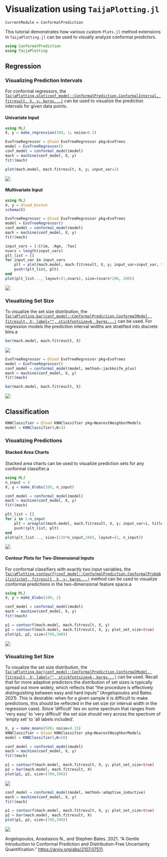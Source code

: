 # Visualization using `TaijaPlotting.jl` 

``` @meta
CurrentModule = ConformalPrediction
```

This tutorial demonstrates how various custom `Plots.jl` method extensions in `TaijaPlotting.jl` can be used to visually analyze conformal predictors.

``` julia
using ConformalPrediction
using TaijaPlotting
```

## Regression

### Visualizing Prediction Intervals

For conformal regressors, the [`TaijaPlotting.plot(conf_model::ConformalPrediction.ConformalInterval, fitresult, X, y; kwrgs...)`](@ref) can be used to visualize the prediction intervals for given data points.

#### Univariate Input

``` julia
using MLJ
X, y = make_regression(100, 1; noise=0.3)
```

``` julia
EvoTreeRegressor = @load EvoTreeRegressor pkg=EvoTrees
model = EvoTreeRegressor() 
conf_model = conformal_model(model)
mach = machine(conf_model, X, y)
fit!(mach)
```

``` julia
plot(mach.model, mach.fitresult, X, y; input_var=1)
```

![](plotting_files/figure-commonmark/cell-6-output-1.svg)

#### Multivariate Input

``` julia
using MLJ
X, y = @load_boston
schema(X)
```

``` julia
EvoTreeRegressor = @load EvoTreeRegressor pkg=EvoTrees
model = EvoTreeRegressor() 
conf_model = conformal_model(model)
mach = machine(conf_model, X, y)
fit!(mach)
```

``` julia
input_vars = [:Crim, :Age, :Tax]
nvars = length(input_vars)
plt_list = []
for input_var in input_vars
    plt = plot(mach.model, mach.fitresult, X, y; input_var=input_var, title=input_var)
    push!(plt_list, plt)
end
plot(plt_list..., layout=(1,nvars), size=(nvars*200, 200))
```

![](plotting_files/figure-commonmark/cell-9-output-1.svg)

### Visualizing Set Size

To visualize the set size distribution, the [`TaijaPlotting.bar(conf_model::ConformalPrediction.ConformalModel, fitresult, X; label="", xtickfontsize=6, kwrgs...)`](@ref) can be used. For regression models the prediction interval widths are stratified into discrete bins.a

``` julia
bar(mach.model, mach.fitresult, X)
```

![](plotting_files/figure-commonmark/cell-10-output-1.svg)

``` julia
EvoTreeRegressor = @load EvoTreeRegressor pkg=EvoTrees
model = EvoTreeRegressor() 
conf_model = conformal_model(model, method=:jackknife_plus)
mach = machine(conf_model, X, y)
fit!(mach)
```

``` julia
bar(mach.model, mach.fitresult, X)
```

![](plotting_files/figure-commonmark/cell-12-output-1.svg)

## Classification

``` julia
KNNClassifier = @load KNNClassifier pkg=NearestNeighborModels
model = KNNClassifier(;K=3)
```

### Visualizing Predictions

#### Stacked Area Charts

Stacked area charts can be used to visualize prediction sets for any conformal classifier.a

``` julia
using MLJ
n_input = 4
X, y = make_blobs(100, n_input)
```

``` julia
conf_model = conformal_model(model)
mach = machine(conf_model, X, y)
fit!(mach)
```

``` julia
plt_list = []
for i in 1:n_input
    plt = areaplot(mach.model, mach.fitresult, X, y; input_var=i, title="Input $i")
    push!(plt_list, plt)
end
plot(plt_list..., size=(220*n_input,200), layout=(1, n_input))
```

![](plotting_files/figure-commonmark/cell-16-output-1.svg)

#### Contour Plots for Two-Dimensional Inputs

For conformal classifiers with exactly two input variables, the [`TaijaPlotting.contourf(conf_model::ConformalPrediction.ConformalProbabilisticSet, fitresult, X, y; kwrgs...)`](@ref) method can be used to visualize conformal predictions in the two-dimensional feature space.a

``` julia
using MLJ
X, y = make_blobs(100, 2)
```

``` julia
conf_model = conformal_model(model)
mach = machine(conf_model, X, y)
fit!(mach)
```

``` julia
p1 = contourf(mach.model, mach.fitresult, X, y)
p2 = contourf(mach.model, mach.fitresult, X, y; plot_set_size=true)
plot(p1, p2, size=(700,300))
```

![](plotting_files/figure-commonmark/cell-19-output-1.svg)

### Visualizing Set Size

To visualize the set size distribution, the [`TaijaPlotting.bar(conf_model::ConformalPrediction.ConformalModel, fitresult, X; label="", xtickfontsize=6, kwrgs...)`](@ref) can be used. Recall that for more adaptive predictors the distribution of set sizes is typically spread out more widely, which reflects that “the procedure is effectively distinguishing between easy and hard inputs” (Angelopoulos and Bates 2021). This is desirable: when for a given sample it is difficult to make predictions, this should be reflected in the set size (or interval width in the regression case). Since ‘difficult’ lies on some spectrum that ranges from ‘very easy’ to ‘very difficult’ the set size should very across the spectrum of ‘empty set’ to ‘all labels included’.

``` julia
X, y = make_moons(500; noise=0.15)
KNNClassifier = @load KNNClassifier pkg=NearestNeighborModels
model = KNNClassifier(;K=50) 
```

``` julia
conf_model = conformal_model(model)
mach = machine(conf_model, X, y)
fit!(mach)
```

``` julia
p1 = contourf(mach.model, mach.fitresult, X, y; plot_set_size=true)
p2 = bar(mach.model, mach.fitresult, X)
plot(p1, p2, size=(700,300))
```

![](plotting_files/figure-commonmark/cell-22-output-1.svg)

``` julia
conf_model = conformal_model(model, method=:adaptive_inductive)
mach = machine(conf_model, X, y)
fit!(mach)
```

``` julia
p1 = contourf(mach.model, mach.fitresult, X, y; plot_set_size=true)
p2 = bar(mach.model, mach.fitresult, X)
plot(p1, p2, size=(700,300))
```

![](plotting_files/figure-commonmark/cell-24-output-1.svg)

Angelopoulos, Anastasios N., and Stephen Bates. 2021. “A Gentle Introduction to Conformal Prediction and Distribution-Free Uncertainty Quantification.” <https://arxiv.org/abs/2107.07511>.
